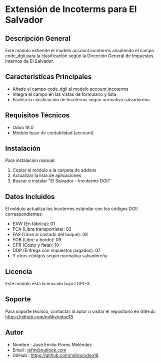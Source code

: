 # Extensión de Incoterms para El Salvador
## Descripción General
Este módulo extiende el modelo account.incoterms añadiendo el campo code_dgii para la clasificación según la Dirección General de Impuestos Internos de El Salvador.

## Características Principales
- Añade el campo code_dgii al modelo account.incoterms
- Integra el campo en las vistas de formulario y lista
- Facilita la clasificación de Incoterms según normativa salvadoreña
## Requisitos Técnicos
- Odoo 18.0
- Módulo base de contabilidad (account)
## Instalación
Para instalación manual:

1. Copiar el módulo a la carpeta de addons
2. Actualizar la lista de aplicaciones
3. Buscar e instalar "El Salvador - Incoterms DGII"
## Datos Incluidos
El módulo actualiza los Incoterms estándar con los códigos DGII correspondientes:

- EXW (En fábrica): 01
- FCA (Libre transportista): 02
- FAS (Libre al costado del buque): 08
- FOB (Libre a bordo): 09
- CFR (Costo y flete): 10
- DDP (Entrega con impuestos pagados): 07
- Y otros códigos según normativa salvadoreña
## Licencia
Este módulo está licenciado bajo LGPL-3.

## Soporte
Para soporte técnico, contactar al autor o visitar el repositorio en GitHub: https://github.com/miliky/odoo18

## Autor
- Nombre : José Emilio Flores Meléndez
- Email : jefm@outlook.com
- GitHub : https://github.com/miliky/odoo18